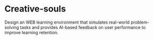 # Creative-souls
Design an WEB learning environment that simulates real-world problem-solving tasks and provides Al-based feedback on user performance to improve learning retention. 
